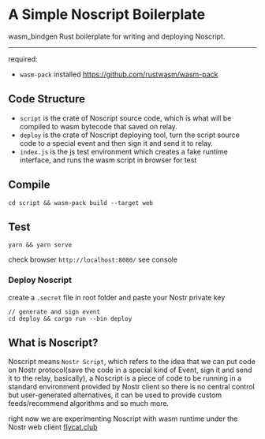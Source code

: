 A Simple Noscript Boilerplate
====

wasm_bindgen Rust boilerplate for writing and deploying Noscript.

---
required:

- `wasm-pack` installed https://github.com/rustwasm/wasm-pack 
  
## Code Structure

- `script` is the crate of Noscript source code, which is what will be compiled to wasm bytecode that saved on relay.
- `deploy` is the crate of Noscript deploying tool, turn the script source code to a special event and then sign it and send it to relay.
- `index.js` is the js test environment which creates a fake runtime interface, and runs the wasm script in browser for test

## Compile

```
cd script && wasm-pack build --target web
```

## Test

```
yarn && yarn serve
```

check browser `http://localhost:8080/` see console

### Deploy Noscript

create a `.secret` file in root folder and paste your Nostr private key

```
// generate and sign event
cd deploy && cargo run --bin deploy
```

## What is Noscript?

Noscript means `Nostr Script`, which refers to the idea that we can put code on Nostr protocol(save the code in a special kind of Event, sign it and send it to the relay, basically), a Noscript is a piece of code to be running in a standard environment provided by Nostr client so there is no central control but user-generated alternatives, it can be used to provide custom feeds/recommend algorithms and so much more.

right now we are experimenting Noscript with wasm runtime under the Nostr web client [flycat.club](https://github.com/digi-monkey/flycat-web)
